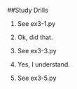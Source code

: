 ##Study Drills
1. See ex3-1.py

2. Ok, did that.

3. See ex3-3.py

4. Yes, I understand.

5. See ex3-5.py
